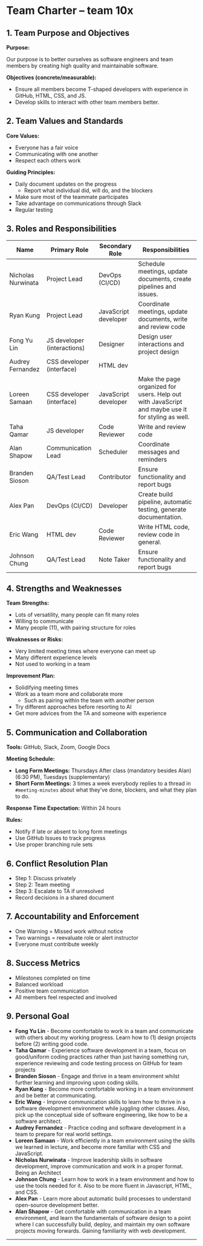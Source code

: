 # Team Charter – team 10x

## 1. Team Purpose and Objectives

**Purpose:**

Our purpose is to better ourselves as software engineers and team members by creating high quality and maintainable software.  

**Objectives (concrete/measurable):**

- Ensure all members become T-shaped developers with experience in GitHub, HTML, CSS, and JS.
- Develop skills to interact with other team members better.

## 2. Team Values and Standards

**Core Values:**

- Everyone has a fair voice  
- Communicating with one another  
- Respect each others work

**Guiding Principles:**

- Daily document updates on the progress  
  - Report what individual did, will do, and the blockers  
- Make sure most of the teammate participates  
- Take advantage on communications through Slack  
- Regular testing

## 3. Roles and Responsibilities

| Name               | Primary Role            | Secondary Role         | Responsibilities                                                                 |
|--------------------|--------------------------|-------------------------|----------------------------------------------------------------------------------|
| Nicholas Nurwinata | Project Lead             | DevOps (CI/CD)          | Schedule meetings, update documents, create pipelines and issues.               |
| Ryan Kung          | Project Lead             | JavaScript developer    | Coordinate meetings, update documents, write and review code                    |
| Fong Yu Lin        | JS developer (interactions) | Designer              | Design user interactions and project design                                     |
| Audrey Fernandez   | CSS developer (interface) | HTML dev               |                                                                                  |
| Loreen Samaan      | CSS developer (interface) | JavaScript developer   | Make the page organized for users. Help out with JavaScript and maybe use it for styling as well. |
| Taha Qamar         | JS developer              | Code Reviewer           | Write and review code                                                            |
| Alan Shapow        | Communication Lead        | Scheduler               | Coordinate messages and reminders                                                |
| Branden Sioson     | QA/Test Lead              | Contributor             | Ensure functionality and report bugs                                             |
| Alex Pan           | DevOps (CI/CD)            | Developer               | Create build pipeline, automatic testing, generate documentation.               |
| Eric Wang          | HTML dev                  | Code Reviewer           | Write HTML code, review code in general.                                         |
| Johnson Chung      | QA/Test Lead              | Note Taker              | Ensure functionality and report bugs                                             |

## 4. Strengths and Weaknesses

**Team Strengths:**

- Lots of versatility, many people can fit many roles  
- Willing to communicate  
- Many people (11), with pairing structure for roles  

**Weaknesses or Risks:**

- Very limited meeting times where everyone can meet up  
- Many different experience levels  
- Not used to working in a team  

**Improvement Plan:**

- Solidifying meeting times  
- Work as a team more and collaborate more  
  - Such as pairing within the team with another person  
- Try different approaches before resorting to AI  
- Get more advices from the TA and someone with experience  

## 5. Communication and Collaboration

**Tools:** GitHub, Slack, Zoom, Google Docs  

**Meeting Schedule:**

- **Long Form Meetings:** Thursdays After class (mandatory besides Alan) (6:30 PM), Tuesdays (supplementary)
- **Short Form Meetings:** 3 times a week everybody replies to a thread in `#meeting-minutes` about what they’ve done, blockers, and what they plan to do.

**Response Time Expectation:** Within 24 hours

**Rules:**

- Notify if late or absent to long form meetings  
- Use GitHub Issues to track progress  
- Use proper branching rule sets  

## 6. Conflict Resolution Plan

- Step 1: Discuss privately  
- Step 2: Team meeting  
- Step 3: Escalate to TA if unresolved  
- Record decisions in a shared document  

## 7. Accountability and Enforcement

- One Warning = Missed work without notice
- Two warnings = reevaluate role or alert instructor  
- Everyone must contribute weekly  

## 8. Success Metrics

- Milestones completed on time  
- Balanced workload  
- Positive team communication  
- All members feel respected and involved  

## 9. Personal Goal

- **Fong Yu Lin** - Become comfortable to work in a team and communicate with others about my working progress. Learn how to (1) design projects before (2) writing good code.  
- **Taha Qamar** - Experience software development in a team, focus on good/uniform coding practices rather than just having something run, experience reviewing and code testing process on GitHub for team projects  
- **Branden Sioson** - Engage and thrive in a team environment whilst further learning and improving upon coding skills.  
- **Ryan Kung** - Become more comfortable working in a team environment and be better at communicating.  
- **Eric Wang** - Improve communication skills to learn how to thrive in a software development environment while juggling other classes. Also, pick up the conceptual side of software engineering, like how to be a software architect.  
- **Audrey Fernandez** - Practice coding and software development in a team to prepare for real world settings.  
- **Loreen Samaan** - Work efficiently in a team environment using the skills we learned in lecture, and become more familiar with CSS and JavaScript.  
- **Nicholas Nurwinata** - Improve leadership skills in software development, improve communication and work in a proper format. Being an Architect  
- **Johnson Chung** - Learn how to work in a team environment and how to use the tools needed for it. Also to be more fluent in Javascript, HTML, and CSS.  
- **Alex Pan** - Learn more about automatic build processes to understand open-source development better.
- **Alan Shapow** - Get comfortable with communication in a team environment, and learn the fundamentals of software design to a point where I can successfully build, deploy, and maintain my own software projects moving forwards. Gaining familiarity with web development.
---

<!-- **Signature: _________________** -->
